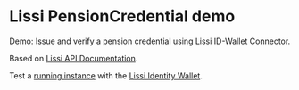 # Lissi PensionCredential demo
Demo: Issue and verify a pension credential using Lissi ID-Wallet Connector.

Based on [Lissi API Documentation](https://help.lissi.id/).

Test a [running instance](https://issuer.lissi.pensiondemo.findy.fi/) with the [Lissi Identity Wallet](https://www.lissi.id/for-users).
